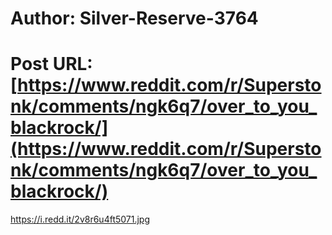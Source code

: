 # Author: Silver-Reserve-3764
# Post URL: [https://www.reddit.com/r/Superstonk/comments/ngk6q7/over_to_you_blackrock/](https://www.reddit.com/r/Superstonk/comments/ngk6q7/over_to_you_blackrock/)


https://i.redd.it/2v8r6u4ft5071.jpg